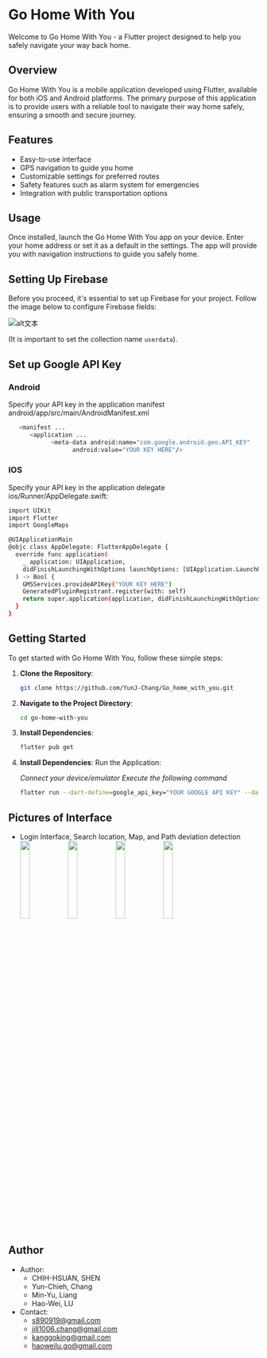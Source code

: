 # Go Home With You

Welcome to Go Home With You - a Flutter project designed to help you safely navigate your way back home.

## Overview

Go Home With You is a mobile application developed using Flutter, available for both iOS and Android platforms. The primary purpose of this application is to provide users with a reliable tool to navigate their way home safely, ensuring a smooth and secure journey.

## Features

-   Easy-to-use interface
-   GPS navigation to guide you home
-   Customizable settings for preferred routes
-   Safety features such as alarm system for emergencies
-   Integration with public transportation options

## Usage

Once installed, launch the Go Home With You app on your device. Enter your home address or set it as a default in the settings. The app will provide you with navigation instructions to guide you safely home.

## Setting Up Firebase

Before you proceed, it's essential to set up Firebase for your project. Follow the image below to configure Firebase fields:



![alt文本](https://github.com/sanoisaboy/Go_home_with_you/blob/Sunny/image/firebase.png)

(It is important to set the collection name `userdata`).

## Set up Google API Key

### Android 

Specify your API key in the application manifest android/app/src/main/AndroidManifest.xml

```bash
   <manifest ...
      <application ...
            <meta-data android:name="com.google.android.geo.API_KEY"
                  android:value="YOUR KEY HERE"/>
```

### IOS

Specify your API key in the application delegate ios/Runner/AppDelegate.swift:

```bash
import UIKit
import Flutter
import GoogleMaps

@UIApplicationMain
@objc class AppDelegate: FlutterAppDelegate {
  override func application(
    _ application: UIApplication,
    didFinishLaunchingWithOptions launchOptions: [UIApplication.LaunchOptionsKey: Any]?
  ) -> Bool {
    GMSServices.provideAPIKey("YOUR KEY HERE")
    GeneratedPluginRegistrant.register(with: self)
    return super.application(application, didFinishLaunchingWithOptions: launchOptions)
  }
}
```

## Getting Started


To get started with Go Home With You, follow these simple steps:

1. **Clone the Repository**:
    ```bash
    git clone https://github.com/YunJ-Chang/Go_home_with_you.git
    ```
2. **Navigate to the Project Directory**:
    ```bash
    cd go-home-with-you
    ```
3. **Install Dependencies**:
    ```bash
    flutter pub get
    ```
4. **Install Dependencies**:
   Run the Application:

    _Connect your device/emulator_
    _Execute the following command_

    ```bash
    flutter run --dart-define=google_api_key="YOUR GOOGLE API KEY" --dart-define=firebase_api_key="YOUR FIREBASE API KEY"
    ```
## Pictures of Interface
 - Login Interface, Search location, Map, and Path deviation detection  
<img width="20%" src="https://github.com/user-attachments/assets/4b3fce4b-dd72-482f-9d02-dac3c6042281"/><img width="20%" src="https://github.com/user-attachments/assets/3b05f961-bd50-4655-a240-feb92422b95f"/><img width="20%" src="https://github.com/user-attachments/assets/adaea082-9e93-4448-9fa9-baf1e2c2403f"/><img width="20%" src="https://github.com/user-attachments/assets/a7b9855a-b72d-4372-aeff-7e29bb7e7d07"/>

## Author

- Author:
  - CHIH-HSUAN, SHEN
  - Yun-Chieh, Chang
  - Min-Yu, Liang
  - Hao-Wei, LU
- Contact:
  - s890919@gmail.com
  - jill1006.chang@gmail.com
  - kanggoking@gmail.com
  - haoweilu.go@gmail.com
